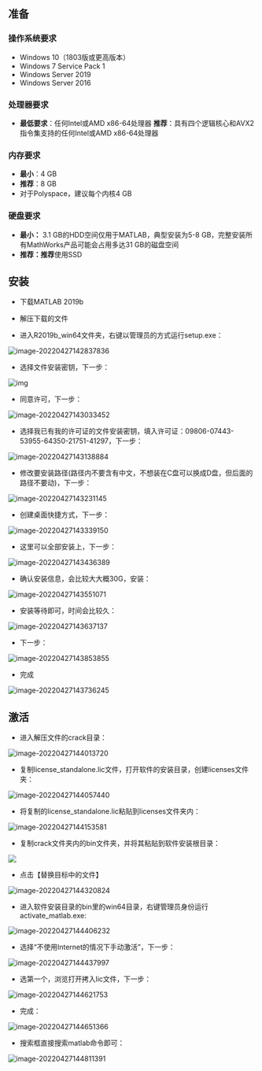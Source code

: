 ## 准备

### 操作系统要求

- Windows 10（1803版或更高版本）
- Windows 7 Service Pack 1
- Windows Server 2019
- Windows Server 2016

### 处理器要求

- **最低要求**：任何Intel或AMD x86-64处理器
  **推荐**：具有四个逻辑核心和AVX2指令集支持的任何Intel或AMD x86-64处理器

### 内存要求

- **最小**：4 GB
- **推荐**：8 GB
- 对于Polyspace，建议每个内核4 GB

### 硬盘要求

- **最小：** 3.1 GB的HDD空间仅用于MATLAB，典型安装为5-8 GB，完整安装所有MathWorks产品可能会占用多达31 GB的磁盘空间
- **推荐：推荐**使用SSD



## 安装

- 下载MATLAB 2019b
- 解压下载的文件

- 进入R2019b_win64文件夹，右键以管理员的方式运行setup.exe：

![image-20220427142837836](https://cdn.jsdelivr.net/gh/sxfinn/Pic/img/202204271428884.png)

* 选择文件安装密钥，下一步：

![img](https://cdn.jsdelivr.net/gh/sxfinn/Pic/img/202204271429294.png)

* 同意许可，下一步：

![image-20220427143033452](https://cdn.jsdelivr.net/gh/sxfinn/Pic/img/202204271430503.png)

* 选择我已有我的许可证的文件安装密钥，填入许可证：09806-07443-53955-64350-21751-41297，下一步：

![image-20220427143138884](https://cdn.jsdelivr.net/gh/sxfinn/Pic/img/202204271431924.png)

* 修改要安装路径(路径内不要含有中文，不想装在C盘可以换成D盘，但后面的路径不要动)，下一步：

![image-20220427143231145](https://cdn.jsdelivr.net/gh/sxfinn/Pic/img/202204271432189.png)

* 创建桌面快捷方式，下一步：

![image-20220427143339150](https://cdn.jsdelivr.net/gh/sxfinn/Pic/img/202204271433192.png)

* 这里可以全部安装上，下一步：

![image-20220427143436389](https://cdn.jsdelivr.net/gh/sxfinn/Pic/img/202204271434433.png)

* 确认安装信息，会比较大大概30G，安装：

![image-20220427143551071](https://cdn.jsdelivr.net/gh/sxfinn/Pic/img/202204271435127.png)

* 安装等待即可，时间会比较久：

![image-20220427143637137](https://cdn.jsdelivr.net/gh/sxfinn/Pic/img/202204271436194.png)

* 下一步：

![image-20220427143853855](https://cdn.jsdelivr.net/gh/sxfinn/Pic/img/202204271438905.png)

* 完成

![image-20220427143736245](https://cdn.jsdelivr.net/gh/sxfinn/Pic/img/202204271437295.png)



## 激活

* 进入解压文件的crack目录：

![image-20220427144013720](https://cdn.jsdelivr.net/gh/sxfinn/Pic/img/202204271440755.png)

* 复制license_standalone.lic文件，打开软件的安装目录，创建licenses文件夹：

![image-20220427144057440](https://cdn.jsdelivr.net/gh/sxfinn/Pic/img/202204271440488.png)

* 将复制的license_standalone.lic粘贴到licenses文件夹内：

![image-20220427144153581](https://cdn.jsdelivr.net/gh/sxfinn/Pic/img/202204271441614.png)

* 复制crack文件夹内的bin文件夹，并将其粘贴到软件安装根目录：

![](https://cdn.jsdelivr.net/gh/sxfinn/Pic/img/202204271442823.png)

* 点击【替换目标中的文件】

![image-20220427144320824](https://cdn.jsdelivr.net/gh/sxfinn/Pic/img/202204271443865.png)

* 进入软件安装目录的bin里的win64目录，右键管理员身份运行activate_matlab.exe:

![image-20220427144406232](https://cdn.jsdelivr.net/gh/sxfinn/Pic/img/202204271444274.png)

* 选择“不使用Internet的情况下手动激活”，下一步：

![image-20220427144437997](https://cdn.jsdelivr.net/gh/sxfinn/Pic/img/202204271444043.png)

* 选第一个，浏览打开拷入lic文件，下一步：

![image-20220427144621753](https://cdn.jsdelivr.net/gh/sxfinn/Pic/img/202204271446795.png)

* 完成：

![image-20220427144651366](https://cdn.jsdelivr.net/gh/sxfinn/Pic/img/202204271446407.png)

* 搜索框直接搜索matlab命令即可：

![image-20220427144811391](https://cdn.jsdelivr.net/gh/sxfinn/Pic/img/202204271448777.png)

